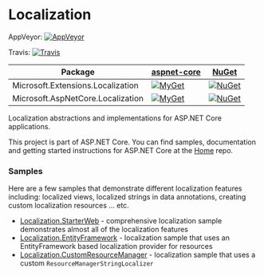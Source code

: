 Localization
==========
AppVeyor: [![AppVeyor](https://ci.appveyor.com/api/projects/status/omn0l2l3mfhfjjpp?svg=true)](https://ci.appveyor.com/project/aspnetci/Localization/branch/dev)

Travis:   [![Travis](https://travis-ci.org/aspnet/Localization.svg?branch=dev)](https://travis-ci.org/aspnet/Localization)

| Package | [aspnet-core](https://dotnet.myget.org/gallery/aspnetcore-dev) | [NuGet](https://nuget.org) |
| ------- | ----------------------- | ----------------- |
| Microsoft.Extensions.Localization | [![MyGet](https://img.shields.io/dotnet.myget/aspnetcore-dev/vpre/Microsoft.Extensions.Localization.svg)](https://dotnet.myget.org/feed/aspnetcore-dev/package/nuget/Microsoft.Extensions.Localization) | [![NuGet](https://img.shields.io/nuget/v/Microsoft.Extensions.Localization.svg)](https://nuget.org/packages/Microsoft.Extensions.Localization) |
| Microsoft.AspNetCore.Localization | [![MyGet](https://img.shields.io/dotnet.myget/aspnetcore-dev/vpre/Microsoft.AspNetCore.Localization.svg)](https://dotnet.myget.org/feed/aspnetcore-dev/package/nuget/Microsoft.AspNetCore.Localization) | [![NuGet](https://img.shields.io/nuget/v/Microsoft.AspNetCore.Localization.svg)](https://nuget.org/packages/Microsoft.AspNetCore.Localization) |


Localization abstractions and implementations for ASP.NET Core applications.

This project is part of ASP.NET Core. You can find samples, documentation and getting started instructions for ASP.NET Core at the [Home](https://github.com/aspnet/home) repo.

### Samples

Here are a few samples that demonstrate different localization features including: localized views, localized strings in data annotations, creating custom localization resources ... etc.

 * [Localization.StarterWeb](https://github.com/aspnet/Entropy/tree/dev/samples/Localization.StarterWeb) - comprehensive localization sample demonstrates almost all of the localization features
 * [Localization.EntityFramework](https://github.com/aspnet/Entropy/tree/dev/samples/Localization.EntityFramework) - localization sample that uses an EntityFramework based localization provider for resources
 * [Localization.CustomResourceManager](https://github.com/aspnet/Entropy/tree/dev/samples/Localization.CustomResourceManager) - localization sample that uses a custom `ResourceManagerStringLocalizer`